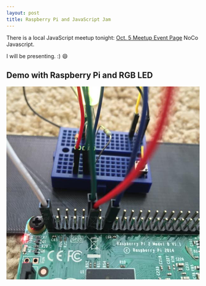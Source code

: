 ```yaml
---
layout: post
title: Raspberry Pi and JavaScript Jam
---
```



There is a local JavaScript meetup tonight: [Oct. 5 Meetup Event Page](http://www.meetup.com/NoCo-JavaScript-Meetup/events/224542835/) NoCo Javascript.

I will be presenting. :) 😄


## Demo with Raspberry Pi and RGB LED

![Photo with mini BB](https://raw.githubusercontent.com/dpcrook/rpi-hw-js-demo/gh-pages/demo_notes/Photo_1-Pi_BB_header_view.jpeg)


